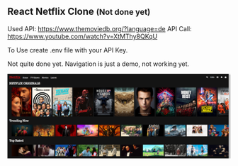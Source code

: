 ## React Netflix Clone <small>(Not done yet)</small>

Used API: https://www.themoviedb.org/?language=de
API Call: https://www.youtube.com/watch?v=XtMThy8QKqU

To Use create .env file with your API Key.

Not quite done yet. Navigation is just a demo, not working yet.

![Screenshot][screen]

[screen]: https://github.com/muench-develops/netflix-clone/blob/master/netflix-clone.PNG?raw=true "Logo Title Text 2"
